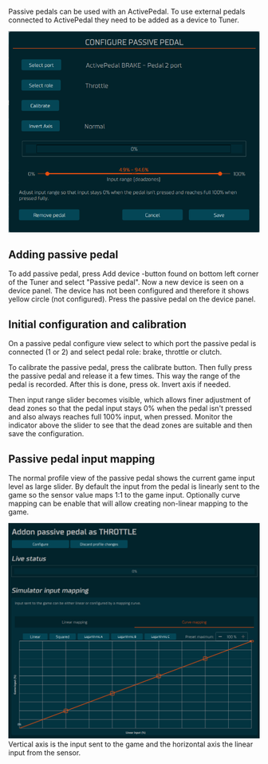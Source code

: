 
Passive pedals can be used with an ActivePedal. To use external pedals connected to ActivePedal they need to be added as a device to Tuner.

![](assets/passivepedalconfig.png)

## Adding passive pedal

To add passive pedal, press Add device -button found on bottom left corner of the Tuner and select "Passive pedal". Now a new device is seen on a device panel. The device has not been configured and therefore it shows yellow circle (not configured). Press the passive pedal on the device panel.

## Initial configuration and calibration

On a passive pedal configure view select to which port the passive pedal is connected (1 or 2) and select pedal role: brake, throttle or clutch. 

To calibrate the passive pedal, press the calibrate button. Then fully press the passive pedal and release it a few times. This way the range of the pedal is recorded. After this is done, press ok. Invert axis if needed.

Then input range slider becomes visible, which allows finer adjustment of dead zones so that the pedal input stays 0% when the pedal isn't pressed and also always reaches full 100% input, when pressed. Monitor the indicator above the slider to see that the dead zones are suitable and then save the configuration.

## Passive pedal input mapping

The normal profile view of the passive pedal shows the current game input level as large slider.
By default the input from the pedal is linearly sent to the game so the sensor value maps 1:1 to the game input. Optionally curve mapping can be enable that will allow creating non-linear mapping to the game.

![](assets/passivepedalcurve.png)
Vertical axis is the input sent to the game and the horizontal axis the linear input from the sensor.
